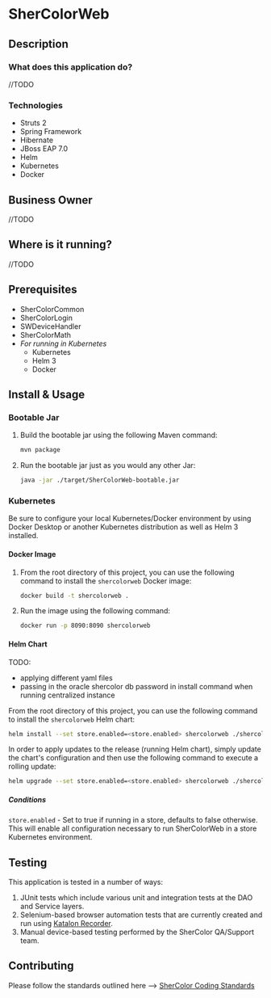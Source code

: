 # SherColorWeb
## Description
### What does this application do?
//TODO
### Technologies
- Struts 2
- Spring Framework
- Hibernate
- JBoss EAP 7.0
- Helm
- Kubernetes
- Docker
## Business Owner
//TODO
## Where is it running?
//TODO
## Prerequisites
- SherColorCommon
- SherColorLogin
- SWDeviceHandler
- SherColorMath
- *For running in Kubernetes*
    - Kubernetes
    - Helm 3
    - Docker

## Install & Usage
### Bootable Jar
1. Build the bootable jar using the following Maven command:

    ```sh
    mvn package
    ```
2. Run the bootable jar just as you would any other Jar:
    ```sh
    java -jar ./target/SherColorWeb-bootable.jar
    ```

### Kubernetes
Be sure to configure your local Kubernetes/Docker environment by using Docker Desktop or another Kubernetes distribution as well as Helm 3 installed.
#### Docker Image
1. From the root directory of this project, you can use the following command to install the `shercolorweb` Docker image:
    ```sh
    docker build -t shercolorweb .
    ```
2. Run the image using the following command:
    ```sh
    docker run -p 8090:8090 shercolorweb
    ```
#### Helm Chart
TODO:
- applying different yaml files
- passing in the oracle shercolor db password in install command when running centralized instance

From the root directory of this project, you can use the following command to install the `shercolorweb` Helm chart:
```sh
helm install --set store.enabled=<store.enabled> shercolorweb ./shercolorweb-chart
```
In order to apply updates to the release (running Helm chart), simply update the chart's configuration and then use the following command to execute a rolling update:
```sh
helm upgrade --set store.enabled=<store.enabled> shercolorweb ./shercolorweb-chart
```
##### Conditions
`store.enabled` - Set to true if running in a store, defaults to false otherwise. This will enable all configuration necessary to run SherColorWeb in a store Kubernetes environment.

## Testing
This application is tested in a number of ways:
1. JUnit tests which include various unit and integration tests at the DAO and Service layers.
2. Selenium-based browser automation tests that are currently created and run using [Katalon Recorder](https://www.katalon.com/katalon-recorder-ide/).
3. Manual device-based testing performed by the SherColor QA/Support team.

## Contributing
Please follow the standards outlined here --> [SherColor Coding Standards](https://swcompany.sharepoint.com/:u:/s/SherColor/EaJ93isLmexBtO0HDeVBuXcBwQ38ia_C7svG2nv3x19Wlg?e=uZZi3A)
